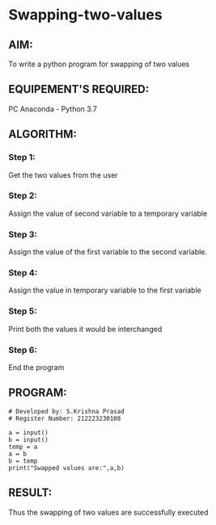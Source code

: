 # Swapping-two-values
## AIM:
To write a python program for swapping of two values
## EQUIPEMENT'S REQUIRED: 
PC
Anaconda - Python 3.7
## ALGORITHM: 
### Step 1:
Get the two values from the user
### Step 2: 
Assign the value of second variable to a temporary variable 
### Step 3: 
Assign the value of the first variable to the second variable.
### Step 4:  
Assign the value in temporary variable to the first variable
### Step 5: 
Print both the values it would be interchanged
### Step 6: 
End the program
## PROGRAM:
```
# Developed by: S.Krishna Prasad
# Register Number: 212223230108
```
```
a = input()
b = input()
temp = a
a = b
b = temp
print("Swapped values are:",a,b)
```


## RESULT:
Thus the swapping of two values are successfully executed



